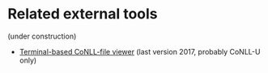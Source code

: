 # Related external tools

(under construction)

- [Terminal-based CoNLL-file viewer](https://lindat.mff.cuni.cz/repository/xmlui/handle/11234/1-2514) (last version 2017, probably CoNLL-U only)



